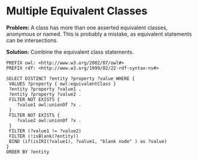 # Multiple Equivalent Classes

**Problem:** A class has more than one asserted equivalent classes, anonymous or named. This is probably a mistake, as equivalent statements can be intersections.

**Solution:** Combine the equivalent class statements.

```sparql
PREFIX owl: <http://www.w3.org/2002/07/owl#>
PREFIX rdf: <http://www.w3.org/1999/02/22-rdf-syntax-ns#>

SELECT DISTINCT ?entity ?property ?value WHERE {
 VALUES ?property { owl:equivalentClass }
 ?entity ?property ?value1 .
 ?entity ?property ?value2 .
 FILTER NOT EXISTS {
    ?value1 owl:unionOf ?x .
 }
 FILTER NOT EXISTS {
    ?value2 owl:unionOf ?x .
 }
 FILTER (?value1 != ?value2)
 FILTER (!isBlank(?entity))
 BIND (if(isIRI(?value1), ?value1, "blank node" ) as ?value)
}
ORDER BY ?entity
```

